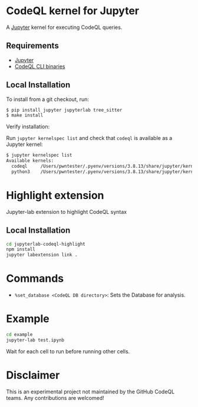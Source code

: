 # CodeQL kernel for Jupyter

A [Jupyter](http://jupyter.org/) kernel for executing CodeQL queries.

## Requirements
- [Jupyter](https://jupyter.org/)
- [CodeQL CLI binaries](https://github.com/github/codeql-cli-binaries)

## Local Installation 

To install from a git checkout, run:

```bash
$ pip install jupyter jupyterlab tree_sitter
$ make install
```

Verify installation:

Run `jupyter kernelspec list` and check that `codeql` is available as a Jupyter kernel:

```bash
$ jupyter kernelspec list      
Available kernels:
  codeql     /Users/pwntester/.pyenv/versions/3.8.13/share/jupyter/kernels/codeql
  python3    /Users/pwntester/.pyenv/versions/3.8.13/share/jupyter/kernels/python3
```

# Highlight extension

Jupyter-lab extension to highlight CodeQL syntax

## Local Installation

```bash
cd jupyterlab-codeql-highlight
npm install
jupyter labextension link .
```

# Commands

- `%set_database <CodeQL DB directory>`: Sets the Database for analysis.

# Example

```bash
cd example
jupyter-lab test.ipynb
```

Wait for each cell to run before running other cells.

# Disclaimer

This is an experimental project not maintained by the GitHub CodeQL teams.
Any contributions are welcomed!
